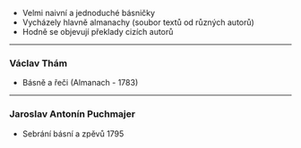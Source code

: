 - Velmi naivní a jednoduché básničky
- Vycházely hlavně almanachy (soubor textů od různých autorů)
- Hodně se objevují překlady cizích autorů

---

### Václav Thám
- Básně a řeči (Almanach - 1783)

---

### Jaroslav Antonín Puchmajer
- Sebrání básní a zpěvů 1795